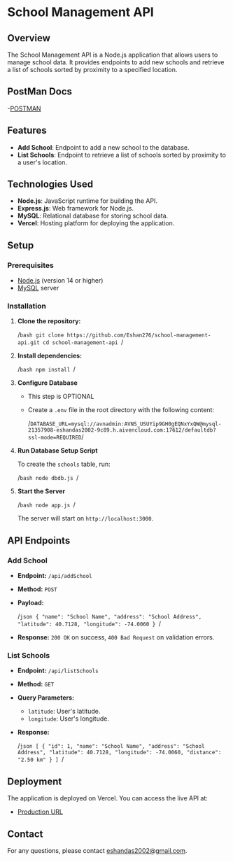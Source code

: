 # School Management API

## Overview

The School Management API is a Node.js application that allows users to manage school data. It provides endpoints to add new schools and retrieve a list of schools sorted by proximity to a specified location.

## PostMan Docs

-[POSTMAN](https://documenter.getpostman.com/view/30488948/2sAXjF8Zx9)

## Features

- **Add School**: Endpoint to add a new school to the database.
- **List Schools**: Endpoint to retrieve a list of schools sorted by proximity to a user's location.

## Technologies Used

- **Node.js**: JavaScript runtime for building the API.
- **Express.js**: Web framework for Node.js.
- **MySQL**: Relational database for storing school data.
- **Vercel**: Hosting platform for deploying the application.

## Setup

### Prerequisites

- [Node.js](https://nodejs.org/) (version 14 or higher)
- [MySQL](https://www.mysql.com/) server

### Installation

1. **Clone the repository:**

   /`bash
git clone https://github.com/Eshan276/school-management-api.git
cd school-management-api
`/

2. **Install dependencies:**

   /`bash
npm install
`/

3. **Configure Database**

   - This step is OPTIONAL
   - Create a `.env` file in the root directory with the following content:

     /`DATABASE_URL=mysql://avnadmin:AVNS_USUYip9GH0gEQNxYxQW@mysql-21357908-eshandas2002-9c89.h.aivencloud.com:17612/defaultdb?ssl-mode=REQUIRED`/

4. **Run Database Setup Script**

   To create the `schools` table, run:

   /`bash
node dbdb.js
`/

5. **Start the Server**

   /`bash
node app.js
`/

   The server will start on `http://localhost:3000`.

## API Endpoints

### Add School

- **Endpoint:** `/api/addSchool`
- **Method:** `POST`
- **Payload:**

  /`json
{
  "name": "School Name",
  "address": "School Address",
  "latitude": 40.7128,
  "longitude": -74.0060
}
`/

- **Response:** `200 OK` on success, `400 Bad Request` on validation errors.

### List Schools

- **Endpoint:** `/api/listSchools`
- **Method:** `GET`
- **Query Parameters:**
  - `latitude`: User's latitude.
  - `longitude`: User's longitude.
- **Response:**

  /`json
[
  {
    "id": 1,
    "name": "School Name",
    "address": "School Address",
    "latitude": 40.7128,
    "longitude": -74.0060,
    "distance": "2.50 km"
  }
]
`/

## Deployment

The application is deployed on Vercel. You can access the live API at:

- [Production URL](https://school-management-iqywxiv7j-eshan-das-projects.vercel.app)

## Contact

For any questions, please contact [eshandas2002@gmail.com](mailto:eshandas2002@gmail..com).
